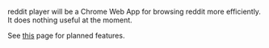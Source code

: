 reddit player will be a Chrome Web App for browsing reddit more efficiently.
It does nothing useful at the moment.

See [this](https://github.com/cagatayyuksel/reddit-player/issues?labels=feature&sort=created&direction=desc&state=open&page=1) page for planned features.
